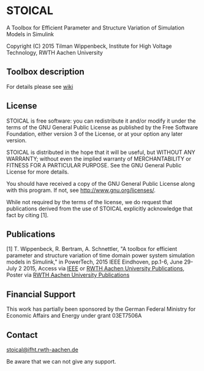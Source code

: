 # STOICAL
A Toolbox for Efficient Parameter and Structure Variation of Simulation Models in Simulink

Copyright (C) 2015 Tilman Wippenbeck, Institute for High Voltage Technology, RWTH Aachen University

## Toolbox description
For details please see [wiki](https://git.rwth-aachen.de/IFHT/STOICAL/wikis/home)

## License
STOICAL is free software: you can redistribute it and/or modify
it under the terms of the GNU General Public License as published by
the Free Software Foundation, either version 3 of the License, or
at your option any later version.

STOICAL is distributed in the hope that it will be useful,
but WITHOUT ANY WARRANTY; without even the implied warranty of
MERCHANTABILITY or FITNESS FOR A PARTICULAR PURPOSE.  See the
GNU General Public License for more details.

You should have received a copy of the GNU General Public License
along with this program.  If not, see <http://www.gnu.org/licenses/>.

While not required by the terms of the license, we do request that publications derived from the use of STOICAL explicitly acknowledge that fact by citing [1]. 

## Publications

[1] T. Wippenbeck, R. Bertram, A. Schnettler, 
"A toolbox for efficient parameter and structure variation of time domain power system simulation models in Simulink,"
in PowerTech, 2015 IEEE Eindhoven, pp.1-6, June 29-July 2 2015, 
Access via 
[IEEE](http://dx.doi.org/10.1109/PTC.2015.7232829) or 
[RWTH Aachen University Publications](http://nbn-resolving.de/urn/resolver.pl?urn=urn:nbn:de:hbz:82-rwth-2015-045648),
Poster via [RWTH Aachen University Publications](http://nbn-resolving.de/urn/resolver.pl?urn=urn:nbn:de:hbz:82-rwth-2016-092214)

## Financial Support
This work has partially been sponsored by the German Federal Ministry for Economic Affairs and Energy under grant 03ET7506A

## Contact
stoical@ifht.rwth-aachen.de

Be aware that we can not give any support.
